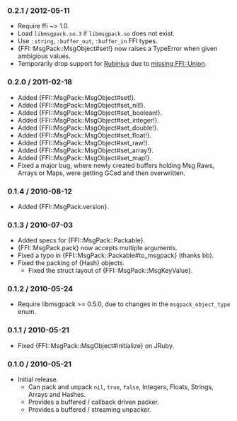 ### 0.2.1 / 2012-05-11

* Require ffi ~> 1.0.
* Load `libmsgpack.so.3` if `libmsgpack.so` does not exist.
* Use `:string`, `:buffer_out`, `:buffer_in` FFI types.
* {FFI::MsgPack::MsgObject#set!} now raises a TypeError when given
  ambigious values.
* Temporarily drop support for [Rubinius](http://rubini.us/) due to [missing
  FFI::Union](https://github.com/rubinius/rubinius/issues/1717).

### 0.2.0 / 2011-02-18

* Added {FFI::MsgPack::MsgObject#set!}.
* Added {FFI::MsgPack::MsgObject#set_nil!}.
* Added {FFI::MsgPack::MsgObject#set_boolean!}.
* Added {FFI::MsgPack::MsgObject#set_integer!}.
* Added {FFI::MsgPack::MsgObject#set_double!}.
* Added {FFI::MsgPack::MsgObject#set_float!}.
* Added {FFI::MsgPack::MsgObject#set_raw!}.
* Added {FFI::MsgPack::MsgObject#set_array!}.
* Added {FFI::MsgPack::MsgObject#set_map!}.
* Fixed a major bug, where newly created buffers holding Msg Raws, Arrays
  or Maps, were getting GCed and then overwritten.

### 0.1.4 / 2010-08-12

* Added {FFI::MsgPack.version}.

### 0.1.3 / 2010-07-03

* Added specs for {FFI::MsgPack::Packable}.
* {FFI::MsgPack.pack} now accepts multiple arguments.
* Fixed a typo in {FFI::MsgPack::Packable#to_msgpack} (thanks bb).
* Fixed the packing of {Hash} objects.
  * Fixed the struct layout of {FFI::MsgPack::MsgKeyValue}.

### 0.1.2 / 2010-05-24

* Require libmsgpack >= 0.5.0, due to changes in the
  `msgpack_object_type` enum.

### 0.1.1 / 2010-05-21

* Fixed {FFI::MsgPack::MsgObject#initialize} on JRuby.

### 0.1.0 / 2010-05-21

* Initial release.
  * Can pack and unpack `nil`, `true`, `false`, Integers, Floats, Strings,
    Arrays and Hashes.
  * Provides a buffered / callback driven packer.
  * Provides a buffered / streaming unpacker.

